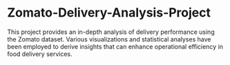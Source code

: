 # Zomato-Delivery-Analysis-Project
This project provides an in-depth analysis of delivery performance using the Zomato dataset. Various visualizations and statistical analyses have been employed to derive insights that can enhance operational efficiency in food delivery services.
